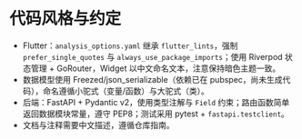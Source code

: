 # 代码风格与约定
- Flutter：`analysis_options.yaml` 继承 `flutter_lints`，强制 `prefer_single_quotes` 与 `always_use_package_imports`；使用 Riverpod 状态管理 + GoRouter，Widget 以中文命名文本，注意保持暗色主题一致。
- 数据模型使用 Freezed/json_serializable（依赖已在 pubspec，尚未生成代码），命名遵循小驼式（变量/函数）与大驼式（类）。
- 后端：FastAPI + Pydantic v2，使用类型注解与 `Field` 约束；路由函数简单返回数据模块常量，遵守 PEP8；测试采用 pytest + `fastapi.testclient`。
- 文档与注释需要中文描述，遵循仓库指南。